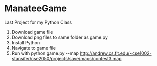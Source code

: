 # ManateeGame
Last Project for my Python Class

1) Download game file
2) Download png files to same folder as game.py
3) Install Python
4) Navigate to game file
5) Run with python game.py --map http://andrew.cs.fit.edu/~cse1002-stansifer/cse2050/projects/save/maps/contest3.map
